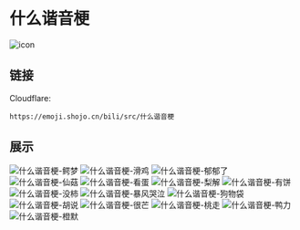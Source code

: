 # 什么谐音梗
![icon](https://emoji.shojo.cn/bili/src/什么谐音梗/icon.png)
## 链接
Cloudflare:
```
https://emoji.shojo.cn/bili/src/什么谐音梗
```
## 展示
![什么谐音梗-鳄梦](https://emoji.shojo.cn/bili/src/什么谐音梗/什么谐音梗-鳄梦.png)
![什么谐音梗-滑鸡](https://emoji.shojo.cn/bili/src/什么谐音梗/什么谐音梗-滑鸡.png)
![什么谐音梗-郁郁了](https://emoji.shojo.cn/bili/src/什么谐音梗/什么谐音梗-郁郁了.png)
![什么谐音梗-仙菇](https://emoji.shojo.cn/bili/src/什么谐音梗/什么谐音梗-仙菇.png)
![什么谐音梗-看蛋](https://emoji.shojo.cn/bili/src/什么谐音梗/什么谐音梗-看蛋.png)
![什么谐音梗-梨解](https://emoji.shojo.cn/bili/src/什么谐音梗/什么谐音梗-梨解.png)
![什么谐音梗-有饼](https://emoji.shojo.cn/bili/src/什么谐音梗/什么谐音梗-有饼.png)
![什么谐音梗-没柿](https://emoji.shojo.cn/bili/src/什么谐音梗/什么谐音梗-没柿.png)
![什么谐音梗-暴风哭泣](https://emoji.shojo.cn/bili/src/什么谐音梗/什么谐音梗-暴风哭泣.png)
![什么谐音梗-狗物袋](https://emoji.shojo.cn/bili/src/什么谐音梗/什么谐音梗-狗物袋.png)
![什么谐音梗-胡说](https://emoji.shojo.cn/bili/src/什么谐音梗/什么谐音梗-胡说.png)
![什么谐音梗-很芒](https://emoji.shojo.cn/bili/src/什么谐音梗/什么谐音梗-很芒.png)
![什么谐音梗-桃走](https://emoji.shojo.cn/bili/src/什么谐音梗/什么谐音梗-桃走.png)
![什么谐音梗-鸭力](https://emoji.shojo.cn/bili/src/什么谐音梗/什么谐音梗-鸭力.png)
![什么谐音梗-橙默](https://emoji.shojo.cn/bili/src/什么谐音梗/什么谐音梗-橙默.png)
